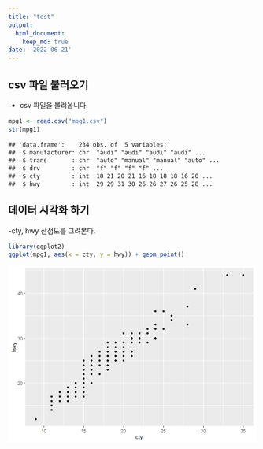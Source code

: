 ```yaml
---
title: "test"
output:
  html_document:
    keep_md: true
date: '2022-06-21'
---
```


## csv 파일 불러오기
- csv 파일을 볼러옵니다.



```r
mpg1 <- read.csv("mpg1.csv")
str(mpg1)
```

```
## 'data.frame':	234 obs. of  5 variables:
##  $ manufacturer: chr  "audi" "audi" "audi" "audi" ...
##  $ trans       : chr  "auto" "manual" "manual" "auto" ...
##  $ drv         : chr  "f" "f" "f" "f" ...
##  $ cty         : int  18 21 20 21 16 18 18 18 16 20 ...
##  $ hwy         : int  29 29 31 30 26 26 27 26 25 28 ...
```

## 데이터 시각화 하기
-cty, hwy 산점도를 그려본다.

```r
library(ggplot2)
ggplot(mpg1, aes(x = cty, y = hwy)) + geom_point()
```

![](test_files/figure-html/unnamed-chunk-2-1.png)<!-- -->



